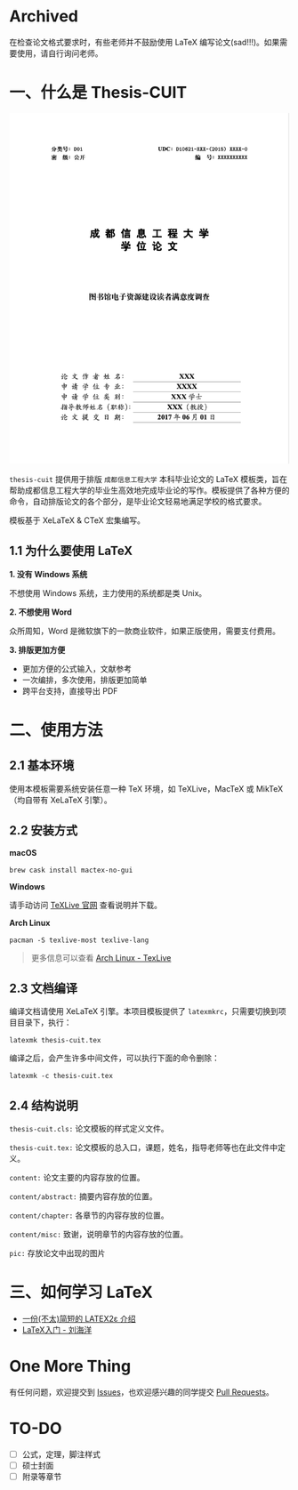 # Archived

在检查论文格式要求时，有些老师并不鼓励使用 LaTeX 编写论文(sad!!!)。如果需要使用，请自行询问老师。

# 一、什么是 Thesis-CUIT

![](./preview.png)

``thesis-cuit`` 提供用于排版 ``成都信息工程大学`` 本科毕业论文的 LaTeX 模板类，旨在帮助成都信息工程大学的毕业生高效地完成毕业论的写作。模板提供了各种方便的命令，自动排版论文的各个部分，是毕业论文轻易地满足学校的格式要求。

模板基于 XeLaTeX & CTeX 宏集编写。

## 1.1 为什么要使用 LaTeX

**1. 没有 Windows 系统**

不想使用 Windows 系统，主力使用的系统都是类 Unix。

**2. 不想使用 Word**

众所周知，Word 是微软旗下的一款商业软件，如果正版使用，需要支付费用。

**3. 排版更加方便**

* 更加方便的公式输入，文献参考
* 一次编排，多次使用，排版更加简单
* 跨平台支持，直接导出 PDF

# 二、使用方法

## 2.1 基本环境

使用本模板需要系统安装任意一种 TeX 环境，如 TeXLive，MacTeX 或 MikTeX（均自带有 XeLaTeX 引擎）。

## 2.2 安装方式

**macOS**

```shell
brew cask install mactex-no-gui
```

**Windows**

请手动访问 [TeXLive 官网](https://tug.org/texlive/) 查看说明并下载。

**Arch Linux**

```shell
pacman -S texlive-most texlive-lang
```

> 更多信息可以查看 [Arch Linux - TexLive](https://wiki.archlinux.org/index.php/TeX_Live_(简体中文))

## 2.3 文档编译

编译文档请使用 XeLaTeX 引擎。本项目模板提供了 ``latexmkrc``，只需要切换到项目目录下，执行：

```shell
latexmk thesis-cuit.tex
```

编译之后，会产生许多中间文件，可以执行下面的命令删除：

```shell
latexmk -c thesis-cuit.tex
```

## 2.4 结构说明

``thesis-cuit.cls:`` 论文模板的样式定义文件。

``thesis-cuit.tex:`` 论文模板的总入口，课题，姓名，指导老师等也在此文件中定义。

``content:`` 论文主要的内容存放的位置。

``content/abstract:`` 摘要内容存放的位置。

``content/chapter:`` 各章节的内容存放的位置。

``content/misc:`` 致谢，说明章节的内容存放的位置。

``pic:`` 存放论文中出现的图片

# 三、如何学习 LaTeX

- [一份(不太)简短的 LATEX2ε 介绍](http://mirrors.ustc.edu.cn/CTAN/info/lshort/chinese/lshort-zh-cn.pdf)
- [LaTeX入门 - 刘海洋](https://book.douban.com/subject/24703731/)

# One More Thing

有任何问题，欢迎提交到 [Issues](https://github.com/vastpeng/thesis-cuit/issues/)，也欢迎感兴趣的同学提交 [Pull Requests](https://github.com/vastpeng/thesis-cuit/pulls)。

# TO-DO

- [ ] 公式，定理，脚注样式
- [ ] 硕士封面
- [ ] 附录等章节
